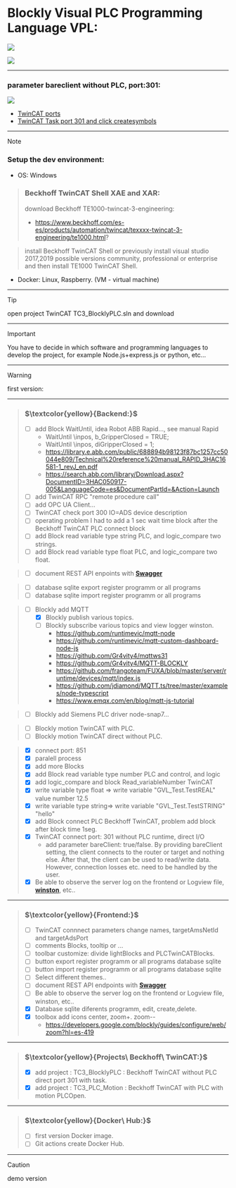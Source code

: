 # Blockly Visual PLC Programming Language VPL:

![](./assets/VisualPLC.JPG)

![](./assets/VisualPLC_BlocklyPLC_TwinCAT_read_variable_Number.JPG)
***
### parameter bareclient without PLC, port:301:
![](./assets/Blockly_TwinCAT_port_301_without_PLC_bareClient.JPG)

- [TwinCAT ports](https://infosys.beckhoff.com/content/1033/tcadscommon/12439473419.html?id=2313713130539198092)
- [TwinCAT Task port 301 and click createsymbols](https://infosys.beckhoff.com/content/1033/tf6100_tc3_opcua/78736395.html?id=4446560320668888306)
***
> [!NOTE]
> ### Setup the dev environment:
- OS: Windows

> ### Beckhoff TwinCAT Shell XAE and XAR:
> download Beckhoff TE1000-twincat-3-engineering:
> - https://www.beckhoff.com/es-es/products/automation/twincat/texxxx-twincat-3-engineering/te1000.html?

> install Beckhoff TwinCAT Shell or previously install visual studio 2017,2019 possible versions community, professional or enterprise and then install TE1000 TwinCAT Shell.

- Docker: Linux, Raspberry. (VM - virtual machine)
***
> [!TIP]
> open project TwinCAT TC3_BlocklyPLC.sln and download
***
> [!IMPORTANT]  
> You have to decide in which software and programming languages ​​to develop the project, for example Node.js+express.js or python, etc...
***
> [!WARNING]  
> first version:
***
> ### $\textcolor{yellow}{Backend:}$
> - [ ] add Block WaitUntil, idea Robot ABB Rapid..., see manual Rapid
>      - WaitUntil \inpos, b_GripperClosed = TRUE;
>      - WaitUntil \inpos, diGripperClosed = 1;
>      - https://library.e.abb.com/public/688894b98123f87bc1257cc50044e809/Technical%20reference%20manual_RAPID_3HAC16581-1_revJ_en.pdf
>      - https://search.abb.com/library/Download.aspx?DocumentID=3HAC050917-005&LanguageCode=es&DocumentPartId=&Action=Launch
> - [ ] add TwinCAT RPC "remote procedure call"
> - [ ] add OPC UA Client...
> - [ ] TwinCAT check port 300 IO=ADS device description
> - [ ] operating problem I had to add a 1 sec wait time block after the Beckhoff TwinCAT PLC connect block
> - [ ] add Block read variable type string PLC, and logic_compare two strings.
> - [ ] add Block read variable type float PLC, and logic_compare two float.

> - [ ] document REST API enpoints with [**Swagger**](https://swagger.io/docs/)

> - [ ] database sqlite export register programm or all programs
> - [ ] database sqlite import register programm or all programs

> - [ ] Blockly add MQTT
>   - [x] Blockly publish various topics.
>   - [ ] Blockly subscribe various topics and view logger winston.
>      - https://github.com/runtimevic/mqtt-node
>      - https://github.com/runtimevic/mqtt-custom-dashboard-node-js
>      - https://github.com/Gr4vity4/mqttws31
>      - https://github.com/Gr4vity4/MQTT-BLOCKLY
>      - https://github.com/frangoteam/FUXA/blob/master/server/runtime/devices/mqtt/index.js
>      - https://github.com/jdiamond/MQTT.ts/tree/master/examples/node-typescript
>      - https://www.emqx.com/en/blog/mqtt-js-tutorial

> - [ ] Blockly add Siemens PLC driver node-snap7...

> - [ ] Blockly motion TwinCAT with PLC.
> - [ ] Blockly motion TwinCAT direct without PLC.

> - [x] connect port: 851
> - [x] paralell process
> - [x] add more Blocks
> - [x] add Block read variable type number PLC and control, and logic
> - [x] add logic_compare and block Read_variableNumber TwinCAT
> - [x] write variable type float => write variable "GVL_Test.TestREAL" value number 12.5
> - [x] write variable type string=> write variable "GVL_Test.TestSTRING" "hello"
> - [x] add Block connect PLC Beckhoff TwinCAT, problem add block after block time 1seg.
> - [x] TwinCAT connect port: 301 without PLC runtime, direct I/O
>      - add parameter bareClient: true/false. By providing bareClient setting, the client connects to the router or target and nothing else. After that, the client can be used to read/write data. However, connection losses etc. need to be handled by the user.
> - [x] Be able to observe the server log on the frontend or Logview file, [**winston**](https://github.com/winstonjs/winston), etc..

***
> ### $\textcolor{yellow}{Frontend:}$
> - [ ] TwinCAT connnect parameters change names, targetAmsNetId and targetAdsPort
> - [ ] comments Blocks, tooltip or ...
> - [ ] toolbar customize: divide lightBlocks and PLCTwinCATBlocks.
> - [ ] button export register programm or all programs database sqlite
> - [ ] button import register programm or all programs database sqlite
> - [ ] Select different themes..
> - [ ] document REST API endpoints with [**Swagger**](https://swagger.io/docs/)
> - [ ] Be able to observe the server log on the frontend or Logview file, winston, etc..
> - [x] Database sqlite diferents programm, edit, create,delete.
> - [x] toolbox add icons center, zoom+. zoom--
>      - https://developers.google.com/blockly/guides/configure/web/zoom?hl=es-419 
***
> ### $\textcolor{yellow}{Projects\ Beckhoff\ TwinCAT:}$
> - [x] add project : TC3_BlocklyPLC : Beckhoff TwinCAT without PLC direct port 301 with task.
> - [x] add project : TC3_PLC_Motion : Beckhoff TwinCAT with PLC with motion PLCOpen.
***
> ### $\textcolor{yellow}{Docker\ Hub:}$
> - [ ] first version Docker image.
> - [ ] Git actions create Docker Hub.
***
> [!CAUTION]
> demo version

